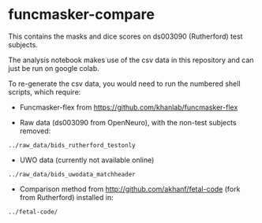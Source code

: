# funcmasker-compare

This contains the masks and dice scores on ds003090 (Rutherford) test subjects.

The analysis notebook makes use of the csv data in this repository and can just be run on google colab. 

To re-generate the csv data, you would need to run the numbered shell scripts, which require:

- Funcmasker-flex from https://github.com/khanlab/funcmasker-flex

- Raw data (ds003090 from OpenNeuro), with the non-test subjects removed:
```
../raw_data/bids_rutherford_testonly
```

- UWO data (currently not available online)
```
../raw_data/bids_uwodata_matchheader
```

- Comparison method from http://github.com/akhanf/fetal-code (fork from Rutherford) installed in:
```
../fetal-code/
```


